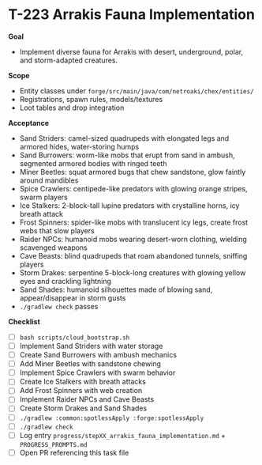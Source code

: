 # T-223 Arrakis Fauna Implementation

**Goal**

- Implement diverse fauna for Arrakis with desert, underground, polar, and storm-adapted creatures.

**Scope**

- Entity classes under `forge/src/main/java/com/netroaki/chex/entities/`
- Registrations, spawn rules, models/textures
- Loot tables and drop integration

**Acceptance**

- Sand Striders: camel-sized quadrupeds with elongated legs and armored hides, water-storing humps
- Sand Burrowers: worm-like mobs that erupt from sand in ambush, segmented armored bodies with ringed teeth
- Miner Beetles: squat armored bugs that chew sandstone, glow faintly around mandibles
- Spice Crawlers: centipede-like predators with glowing orange stripes, swarm players
- Ice Stalkers: 2-block-tall lupine predators with crystalline horns, icy breath attack
- Frost Spinners: spider-like mobs with translucent icy legs, create frost webs that slow players
- Raider NPCs: humanoid mobs wearing desert-worn clothing, wielding scavenged weapons
- Cave Beasts: blind quadrupeds that roam abandoned tunnels, sniffing players
- Storm Drakes: serpentine 5-block-long creatures with glowing yellow eyes and crackling lightning
- Sand Shades: humanoid silhouettes made of blowing sand, appear/disappear in storm gusts
- `./gradlew check` passes

**Checklist**

- [ ] `bash scripts/cloud_bootstrap.sh`
- [ ] Implement Sand Striders with water storage
- [ ] Create Sand Burrowers with ambush mechanics
- [ ] Add Miner Beetles with sandstone chewing
- [ ] Implement Spice Crawlers with swarm behavior
- [ ] Create Ice Stalkers with breath attacks
- [ ] Add Frost Spinners with web creation
- [ ] Implement Raider NPCs and Cave Beasts
- [ ] Create Storm Drakes and Sand Shades
- [ ] `./gradlew :common:spotlessApply :forge:spotlessApply`
- [ ] `./gradlew check`
- [ ] Log entry `progress/stepXX_arrakis_fauna_implementation.md` + `PROGRESS_PROMPTS.md`
- [ ] Open PR referencing this task file
